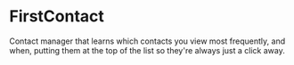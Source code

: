 FirstContact
============

Contact manager that learns which contacts you view most frequently, and when,
putting them at the top of the list so they're always just a click away.
